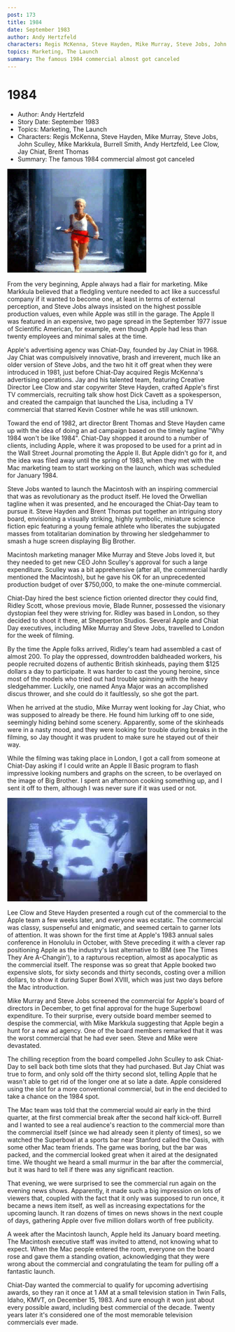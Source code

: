 ```yaml
---
post: 173
title: 1984
date: September 1983
author: Andy Hertzfeld
characters: Regis McKenna, Steve Hayden, Mike Murray, Steve Jobs, John Sculley, Mike Markkula, Burrell Smith, Andy Hertzfeld, Lee Clow, Jay Chiat, Brent Thomas
topics: Marketing, The Launch
summary: The famous 1984 commercial almost got canceled
---
```


# 1984
* Author: Andy Hertzfeld
* Story Date: September 1983
* Topics: Marketing, The Launch
* Characters: Regis McKenna, Steve Hayden, Mike Murray, Steve Jobs, John Sculley, Mike Markkula, Burrell Smith, Andy Hertzfeld, Lee Clow, Jay Chiat, Brent Thomas
* Summary: The famous 1984 commercial almost got canceled

![the girl from the 1984 commercial](images/Macintosh/1984_girl.jpg) 
    
From the very beginning, Apple always had a flair for marketing.  Mike Markkula believed that a fledgling venture needed to act like a successful company if it wanted to become one, at least in terms of external perception, and Steve Jobs always insisted on the highest possible production values, even while Apple was still in the garage.  The Apple II was featured in an expensive, two page spread in the September 1977 issue of Scientific American, for example, even though Apple had less than twenty employees and minimal sales at the time.

Apple's advertising agency was Chiat-Day, founded by Jay Chiat in 1968. Jay Chiat was compulsively innovative, brash and irreverent, much like an older version of Steve Jobs, and the two hit it off great when they were introduced in 1981, just before Chiat-Day acquired Regis McKenna's advertising operations.   Jay and his talented team, featuring Creative Director Lee Clow and star copywriter Steve Hayden, crafted Apple's first TV commercials, recruiting talk show host Dick Cavett as a spokesperson, and created the campaign that launched the Lisa, including a TV commercial that starred Kevin Costner while he was still unknown.

Toward the end of 1982, art director Brent Thomas and Steve Hayden came up with the idea of doing an ad campaign based on the timely tagline "Why 1984 won't be like 1984". Chiat-Day shopped it around to a number of clients, including Apple, where it was proposed to be used for a print ad in the Wall Street Journal promoting the Apple II.  But Apple didn't go for it, and the idea was filed away until the spring of 1983, when they met with the Mac marketing team to start working on the launch, which was scheduled for January 1984.

Steve Jobs wanted to launch the Macintosh with an inspiring commercial that was as revolutionary as the product itself.  He loved the Orwellian tagline when it was presented, and he encouraged the Chiat-Day team to pursue it.  Steve Hayden and Brent Thomas put together an intriguing story board, envisioning a visually striking, highly symbolic, miniature science fiction epic featuring a young female athlete who liberates the subjugated masses from totalitarian domination by throwing her sledgehammer to smash a huge screen displaying Big Brother.

Macintosh marketing manager Mike Murray and Steve Jobs loved it, but they needed to get new CEO John Sculley's approval for such a large expenditure.  Sculley was a bit apprehensive (after all, the commercial hardly mentioned the Macintosh), but he gave his OK for an unprecedented production budget of over $750,000, to make the one-minute commercial.

Chiat-Day hired the best science fiction oriented director they could find, Ridley Scott, whose previous movie, Blade Runner, possessed the visionary dystopian feel they were striving for.  Ridley was based in London, so they decided to shoot it there, at Shepperton Studios.  Several Apple and Chiat Day executives, including Mike Murray and Steve Jobs, travelled to London for the week of filming.

By the time the Apple folks arrived, Ridley's team had assembled a cast of almost 200.  To play the oppressed, downtrodden baldheaded workers, his people recruited dozens of authentic British skinheads, paying them $125 dollars a day to participate.  It was harder to cast the young heroine, since most of the models who tried out had trouble spinning with the heavy sledgehammer.  Luckily, one named Anya Major was an accomplished discus thrower, and she could do it faultlessly, so she got the part.

When he arrived at the studio, Mike Murray went looking for Jay Chiat, who was supposed to already be there.  He found him lurking off to one side, seemingly hiding behind some scenery.  Apparently, some of the skinheads were in a nasty mood, and they were looking for trouble during breaks in the filming, so Jay thought it was prudent to make sure he stayed out of their way.

While the filming was taking place in London, I got a call from someone at Chiat-Day asking if I could write an Apple II Basic program to flash impressive looking numbers and graphs on the screen, to be overlayed on the image of Big Brother.  I spent an afternoon cooking something up, and I sent it off to them, although I was never sure if it was used or not.

![Big Brother on the big screen](images/Macintosh/big_brother.jpg)

Lee Clow and Steve Hayden presented a rough cut of the commercial to the Apple team a few weeks later, and everyone was ecstatic.  The commercial was classy, suspenseful and enigmatic, and seemed certain to garner lots of attention.   It was shown for the first time at Apple's 1983 annual sales conference in Honolulu in October, with Steve preceding it with a clever rap positioning Apple as the industry's last alternative to IBM (see The Times They Are A-Changin'), to a rapturous reception, almost as apocalyptic as the commercial itself.  The response was so great that Apple booked two expensive slots, for sixty seconds and thirty seconds, costing over a million dollars, to show it during Super Bowl XVIII, which was just two days before the Mac introduction.

Mike Murray and Steve Jobs screened the commercial for Apple's board of directors in December, to get final approval for the huge Superbowl expenditure.   To their surprise, every outside board member seemed to despise the commercial, with Mike Markkula suggesting that Apple begin a hunt for a new ad agency.  One of the board members remarked that it was the worst commercial that he had ever seen.  Steve and Mike were devastated.

The chilling reception from the board compelled John Sculley to ask Chiat-Day to sell back both time slots that they had purchased.   But Jay Chiat was true to form, and only sold off the thirty second slot, telling Apple that he wasn't able to get rid of the longer one at so late a date.  Apple considered using the slot for a more conventional commercial, but in the end decided to take a chance on the 1984 spot.

The Mac team was told that the commercial would air early in the third quarter, at the first commercial break after the second half kick-off.  Burrell and I wanted to see a real audience's reaction to the commercial more than the commercial itself (since we had already seen it plenty of times), so we watched the Superbowl at a sports bar near Stanford called the Oasis, with some other Mac team friends.  The game was boring, but the bar was packed, and the commercial looked great when it aired at the designated time.  We thought we heard a small murmur in the bar after the commercial, but it was hard to tell if there was any significant reaction.

That evening, we were surprised to see the commercial run again on the evening news shows.  Apparently, it made such a big impression on lots of viewers that, coupled with the fact that it only was supposed to run once, it became a news item itself, as well as increasing expectations for the upcoming launch.  It ran dozens of times on news shows in the next couple of days, gathering Apple over five million dollars worth of free publicity.

A week after the Macintosh launch, Apple held its January board meeting.  The Macintosh executive staff was invited to attend, not knowing what to expect.  When the Mac people entered the room, everyone on the board rose and gave them a standing ovation, acknowledging that they were wrong about the commercial and congratulating the team for pulling off a fantastic launch.

Chiat-Day wanted the commercial to qualify for upcoming advertising awards, so they ran it once at 1 AM at a small television station in Twin Falls, Idaho, KMVT, on December 15, 1983.  And sure enough it won just about every possible award, including best commercial of the decade.  Twenty years later it's considered one of the most memorable television commercials ever made.